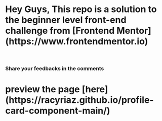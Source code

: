 <h1>Hey Guys, This repo is a solution to the beginner level front-end challenge from [Frontend Mentor](https://www.frontendmentor.io)</h1>
<br>
<h3>Share your feedbacks in the comments</h3>
<h1>preview the page [here](https://racyriaz.github.io/profile-card-component-main/)</h1>

